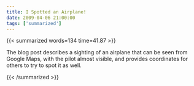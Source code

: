 ```yaml
---
title: I Spotted an Airplane!
date: 2009-04-06 21:00:00
tags: ['summarized']
---
```


{{< summarized words=134 time=41.87 >}}

The blog post describes a sighting of an airplane that can be seen from Google Maps, with the pilot almost visible, and provides coordinates for others to try to spot it as well.

{{< /summarized >}}